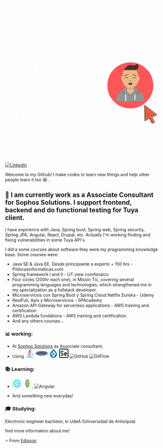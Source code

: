 ![](https://github.com/edissonchamorroc/edissonchamorroc/blob/main/pic.gif)


<a href="https://www.linkedin.com/in/john-edisson-chamorro-coral-76ab74228/"><img alt="LinkedIn" src="https://img.shields.io/badge/LinkedIn-Edisson%20Chamorro-blue?style=flat&logo=linkedin"></a> 

Welcome to my Github! I make codes to learn new things and help other people learn it too  :sweat_smile: .

##  :calendar: I am currently work as a Associate Consultant for Sophos Solutions. I support frontend, backend and do functional testing for Tuya client.
I have expirience with Java, Spring boot, Spring web, Spring security, Spring JPA, Angular, React, Drupal, etc. Actually I'm working finding and fixing vulnerabilities in some Tuya API's. 

I did a some courses about software they were my pragramming knowlodge base. Some courses were:
 * Java SE & Java EE. Desde principiante a experto + 150 hrs - Pildorasinformaticas.com
 * Spring framework I and II - UT view comfenalco
 * Four cicles (200hr each one), in Mision Tic, covering several programming languages and technologies, which strengthened me in my specialization as a fullstack developer.
 * Microservicios con Spring Boot y Spring Cloud Netflix Eureka - Udemy
 * RestFull, Apis y Microservicios - SPAcademy
 * Amazon API Gateway for serverless applications - AWS training and certification
 * AWS Lambda fundations - AWS training and certification.
 * And any others courses...


### :bar_chart: working:

 - At [Sophos Solutions](https://www.linkedin.com/search/results/all/?heroEntityKey=urn%3Ali%3Aorganization%3A834013&keywords=sophos%20solutions&origin=RICH_QUERY_TYPEAHEAD_HISTORY&position=0&searchId=73d56474-06bd-49ff-9b56-fd7a77d41599&sid=gzT) as Associate consultant;
 - Using ![Java](https://github.com/edissonchamorroc/edissonchamorroc/blob/main/java.png) 
  ![PHP](https://github.com/edissonchamorroc/edissonchamorroc/blob/main/php.png) 
  ![Drupal](https://github.com/edissonchamorroc/edissonchamorroc/blob/main/drupal.png) 
  ![selenium](https://github.com/edissonchamorroc/edissonchamorroc/blob/main/selenium.png)
  ![GitHub](https://img.shields.io/badge/-GitHub-181717?&logo=github) 
  ![GitFlow](https://img.shields.io/badge/-gitflow-05a698?&logo=git)
 
 ### :books: Learning:
 - ![React js](https://github.com/edissonchamorroc/edissonchamorroc/blob/main/physics.png) 
 ![spring reactive](https://github.com/edissonchamorroc/edissonchamorroc/blob/main/spring-boot-ok.png),
![Angular](https://upload.wikimedia.org/wikipedia/commons/thumb/c/cf/Angular_full_color_logo.svg/32px-Angular_full_color_logo.svg.png)

 - And something new everyday! 

### :mortar_board: Studying:
Electronic engineer bachelor, in UdeA (Universidad de Antioquia) 

find more information about me! 

⭐️ From [Edisson](https://edissonchamorroc.github.io/portafolio/)
